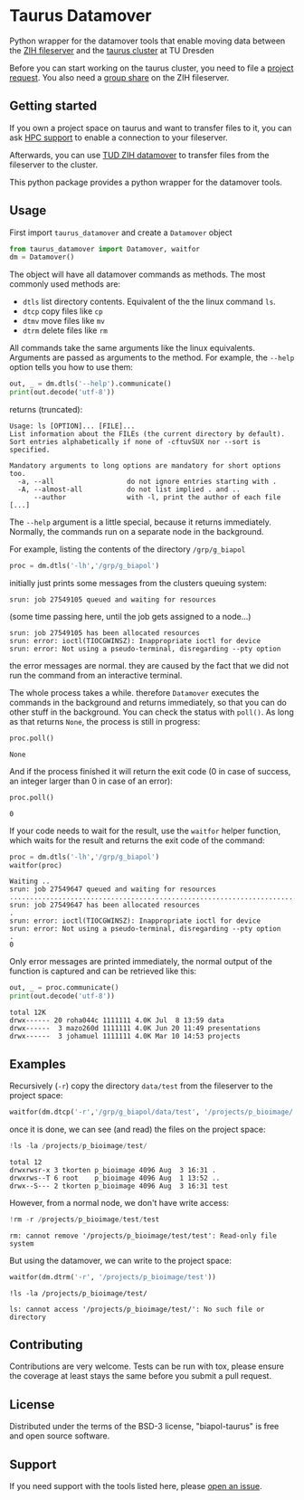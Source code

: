 # Taurus Datamover

Python wrapper for the datamover tools that enable moving data between the [ZIH fileserver](https://tu-dresden.de/zih/dienste/service-katalog/arbeitsumgebung/datenspeicher/details) and the [taurus cluster](https://tu-dresden.de/zih/hochleistungsrechnen/hpc?set_language=en) at TU Dresden

Before you can start working on the taurus cluster, you need to file a [project request](https://tu-dresden.de/zih/hochleistungsrechnen/hpc?set_language=en#section-1). You also need a [group share](https://tu-dresden.de/zih/dienste/service-katalog/arbeitsumgebung/datenspeicher/details#section-2) on the ZIH fileserver.

## Getting started
If you own a project space on taurus and want to transfer files to it, you can ask [HPC support](https://tu-dresden.de/zih/hochleistungsrechnen/support) to enable a connection to your fileserver.

Afterwards, you can use [TUD ZIH datamover](https://doc.zih.tu-dresden.de/data_transfer/datamover/) to transfer files from the fileserver to the cluster.

This python package provides a python wrapper for the datamover tools.

## Usage

First import `taurus_datamover` and create a `Datamover` object

```python
from taurus_datamover import Datamover, waitfor
dm = Datamover()
```
The object will have all datamover commands as methods. The most commonly used methods are: 
* `dtls` list directory contents. Equivalent of the the linux command `ls`.
* `dtcp` copy files like `cp`
* `dtmv` move files like `mv`
* `dtrm` delete files like `rm`

All commands take the same arguments like the linux equivalents. Arguments are passed as arguments to the method. For example, the `--help` option tells you how to use them:
```python
out, _ = dm.dtls('--help').communicate()
print(out.decode('utf-8'))
```
returns (truncated):
```
Usage: ls [OPTION]... [FILE]...
List information about the FILEs (the current directory by default).
Sort entries alphabetically if none of -cftuvSUX nor --sort is specified.

Mandatory arguments to long options are mandatory for short options too.
  -a, --all                  do not ignore entries starting with .
  -A, --almost-all           do not list implied . and ..
      --author               with -l, print the author of each file
[...]
```

The `--help` argument is a little special, because it returns immediately. Normally, the commands run on a separate node in the background.

For example, listing the contents of the directory `/grp/g_biapol`
```python
proc = dm.dtls('-lh','/grp/g_biapol')
```
initially just prints some messages from the clusters queuing system:
```
srun: job 27549105 queued and waiting for resources
```
(some time passing here, until the job gets assigned to a node...)
```
srun: job 27549105 has been allocated resources
srun: error: ioctl(TIOCGWINSZ): Inappropriate ioctl for device
srun: error: Not using a pseudo-terminal, disregarding --pty option
```
the error messages are normal. they are caused by the fact that we did not run the command from an interactive terminal.

The whole process takes a while. therefore `Datamover` executes the commands in the background and returns immediately, so that you can do other stuff in the background. You can check the status with `poll()`. As long as that returns `None`, the process is still in progress:
```python
proc.poll()
```
```
None
```
And if the process finished it will return the exit code (0 in case of success, an integer larger than 0 in case of an error):
```python
proc.poll()
```
```
0
```

If your code needs to wait for the result, use the `waitfor` helper function, which waits for the result and returns the exit code of the command:

```python
proc = dm.dtls('-lh','/grp/g_biapol')
waitfor(proc)
```
```
Waiting ..
srun: job 27549647 queued and waiting for resources
......................................................................................................................
srun: job 27549647 has been allocated resources
.
srun: error: ioctl(TIOCGWINSZ): Inappropriate ioctl for device
srun: error: Not using a pseudo-terminal, disregarding --pty option
.
0
```
Only error messages are printed immediately, the normal output of the function is captured and can be retrieved like this:
```python
out, _ = proc.communicate()
print(out.decode('utf-8'))
```
```
total 12K
drwx------ 20 roha044c 1111111 4.0K Jul  8 13:59 data
drwx------  3 mazo260d 1111111 4.0K Jun 20 11:49 presentations
drwx------  3 johamuel 1111111 4.0K Mar 10 14:53 projects
```
## Examples

Recursively (`-r`) copy the directory `data/test` from the fileserver to the project space:
```python
waitfor(dm.dtcp('-r','/grp/g_biapol/data/test', '/projects/p_bioimage/'))
```

once it is done, we can see (and read) the files on the project space:
```python
!ls -la /projects/p_bioimage/test/
```
```
total 12
drwxrwsr-x 3 tkorten p_bioimage 4096 Aug  3 16:31 .
drwxrws--T 6 root    p_bioimage 4096 Aug  1 13:52 ..
drwx--S--- 2 tkorten p_bioimage 4096 Aug  3 16:31 test
```
However, from a normal node, we don't have write access:
```python
!rm -r /projects/p_bioimage/test/test
```
```
rm: cannot remove '/projects/p_bioimage/test/test': Read-only file system
```
But using the datamover, we can write to the project space:
```python
waitfor(dm.dtrm('-r', '/projects/p_bioimage/test'))
```
```
!ls -la /projects/p_bioimage/test/
```
```
ls: cannot access '/projects/p_bioimage/test/': No such file or directory
```


## Contributing
Contributions are very welcome. Tests can be run with tox, please ensure the coverage at least stays the same before you submit a pull request.

## License
Distributed under the terms of the BSD-3 license, "biapol-taurus" is free and open source software.

## Support
If you need support with the tools listed here, please [open an issue](https://gitlab.mn.tu-dresden.de/bia-pol/taurus-datamover/issues).

